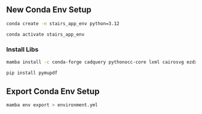 


## New Conda Env Setup

```sh
conda create -n stairs_app_env python=3.12
```

```sh
conda activate stairs_app_env
```

### Install Libs


```sh
mamba install -c conda-forge cadquery pythonocc-core lxml cairosvg ezdxf pyside6 jupyterlab pydantic pydantic-settings pytest reportlab qt-material PyInstaller
```


```sh
pip install pymupdf
```


## Export Conda Env Setup

```sh
mamba env export > environment.yml
```
